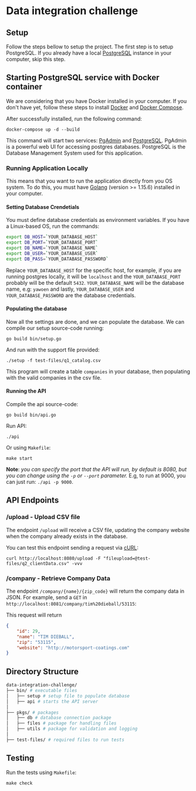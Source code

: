 # Data integration challenge

## Setup
Follow the steps bellow to setup the project. The first step is to setup PostgreSQL. If you already have a local [PostgreSQL](https://www.postgresql.org/) instance in your computer, skip this step. 

## Starting PostgreSQL service with Docker container
 We are considering that you have Docker installed in your computer. If you don't have yet, follow these steps to install [Docker](https://docs.docker.com/engine/install/) and [Docker Compose](https://docs.docker.com/compose/install/).

After successfully installed, run the following command:

    docker-compose up -d --build

This command will start two services: [PgAdmin](https://www.pgadmin.org/) and [PostgreSQL](https://www.postgresql.org/). PgAdmin is a powerful web UI for accessing postgres databases. PostgreSQL is the Database Management System used for this application.

### Running Application Locally
This means that you want to run the application directly from you OS system. To do this, you must have [Golang](https://golang.org/) (version >= 1.15.6) installed in your computer.

#### Setting Database Crendetials
You must define database credentials as environment variables. If you have a Linux-based OS, run the commands:

```bash
export DB_HOST=`YOUR_DATABASE_HOST`
export DB_PORT=`YOUR_DATABASE_PORT`
export DB_NAME=`YOUR_DATABASE_NAME`
export DB_USER=`YOUR_DATABASE_USER`
export DB_PASS=`YOUR_DATABASE_PASSWORD`
```

Replace `YOUR_DATABASE_HOST` for the specific host, for example, if you are running postgres locally, it will be `localhost` and the `YOUR_DATABASE_PORT` probably will be the default `5432`. `YOUR_DATABASE_NAME` will be the database name, e.g: `yawoen` and lastly, `YOUR_DATABASE_USER` and `YOUR_DATABASE_PASSWORD` are the database credentials.

#### Populating the database

Now all the settings are done, and we can populate the database. We can compile our setup source-code running:

    go build bin/setup.go

And run with the support file provided:

    ./setup -f test-files/q1_catalog.csv

This program will create a table `companies` in your database, then populating with the valid companies in the csv file.

#### Running the API
Compile the api source-code:

    go build bin/api.go

Run API:

    ./api

Or using `Makefile`:

    make start

**Note**: *you can specify the port that the API will run, by default is 8080, but you can change using the `-p` or `--port` parameter.* E.g, to run at 9000, you can just run: `./api -p 9000`. 


## API Endpoints

### /upload - Upload CSV file

The endpoint `/upload` will receive a CSV file, updating the company website when the company already exists in the database.

You can test this endpoint sending a request via [cURL](https://curl.se/):

    curl http://localhost:8080/upload -F "fileupload=@test-files/q2_clientData.csv" -vvv

### /company - Retrieve Company Data

The endpoint `/company/{name}/{zip_code}` will return the company data in JSON.
For example, send a `GET` in `http://localhost:8081/company/tim%20dieball/53115`:

This request will return
```json
{
    "id": 29,
    "name": "TIM DIEBALL",
    "zip": "53115",
    "website": "http://motorsport-coatings.com"
}
```

## Directory Structure

```bash
data-integration-challenge/
├── bin/ # executable files
│   ├── setup # setup file to populate database
│   ├── api # starts the API server
│
├── pkgs/ # packages
│   ├── db # database connection package
│   ├── files # package for handling files
│   ├── utils # package for validation and logging
│
├── test-files/ # required files to run tests
```

## Testing

Run the tests using `Makefile`:

    make check